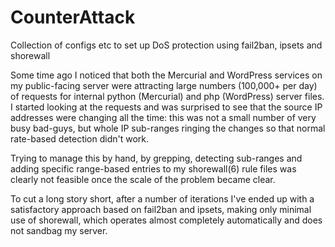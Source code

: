# CounterAttack
Collection of configs etc to set up DoS protection using fail2ban, ipsets and shorewall

Some time ago I noticed that both the Mercurial and WordPress services
on my public-facing server were attracting large numbers (100,000+ per
day) of requests for internal python (Mercurial) and php (WordPress)
server files.  I started looking at the requests and was surprised to
see that the source IP addresses were changing all the time:  this was
not a small number of very busy bad-guys, but whole IP sub-ranges
ringing the changes so that normal rate-based detection didn't work.

Trying to manage this by hand, by grepping, detecting sub-ranges and
adding specific range-based entries to my shorewall(6) rule files was
clearly not feasible once the scale of the problem became clear.

To cut a long story short, after a number of iterations I've ended up
with a satisfactory approach based on fail2ban and ipsets, making only
minimal use of shorewall, which operates almost completely
automatically and does not sandbag my server.

